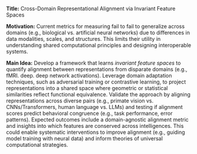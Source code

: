 **Title:** Cross-Domain Representational Alignment via Invariant Feature Spaces  

**Motivation:** Current metrics for measuring fail to fail to generalize across domains (e.g., biological vs. artificial neural networks) due to differences in data modalities, scales, and structures. This limits their utility in understanding shared computational principles and designing interoperable systems.  

**Main Idea:** Develop a framework that learns *invariant feature spaces* to quantify alignment between representations from disparate domains (e.g., fMRI. deep. deep network activations). Leverage domain adaptation techniques, such as adversarial training or contrastive learning, to project representations into a shared space where geometric or statistical similarities reflect functional equivalence. Validate the approach by aligning representations across diverse pairs (e.g., primate vision vs. CNNs/Transformers, human language vs. LLMs) and testing if alignment scores predict behavioral congruence (e.g., task performance, error patterns). Expected outcomes include a domain-agnostic alignment metric and insights into which features are conserved across intelligences. This could enable systematic interventions to improve alignment (e.g., guiding model training with neural data) and inform theories of universal computational strategies.